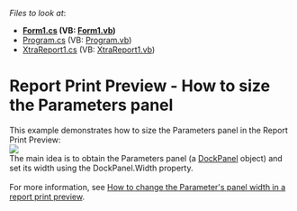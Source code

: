 <!-- default file list -->
*Files to look at*:

* **[Form1.cs](./CS/Form1.cs) (VB: [Form1.vb](./VB/Form1.vb))**
* [Program.cs](./CS/Program.cs) (VB: [Program.vb](./VB/Program.vb))
* [XtraReport1.cs](./CS/XtraReport1.cs) (VB: [XtraReport1.vb](./VB/XtraReport1.vb))
<!-- default file list end -->
# Report Print Preview - How to size the Parameters panel


This example demonstrates how to size the Parameters panel in the Report Print Preview:<br><img src="https://raw.githubusercontent.com/DevExpress-Examples/report-print-preview-how-to-size-the-parameters-panel-t226628/16.2.3+/media/c9b582cc-d946-11e4-80bf-00155d62480c.png"><br>The main idea is to obtain the Parameters panel (a <a href="https://documentation.devexpress.com/#WindowsForms/clsDevExpressXtraBarsDockingDockPaneltopic">DockPanel</a> object) and set its width using the DockPanel.Width property.<br><br>For more information, see <a href="https://www.devexpress.com/Support/Center/p/T227908">How to change the Parameter's panel width in a report print preview</a>.<br><br>

<br/>



